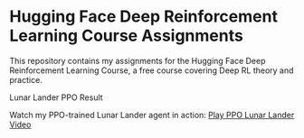# Hugging Face Deep Reinforcement Learning Course Assignments
This repository contains my assignments for the Hugging Face Deep Reinforcement Learning Course, a free course covering Deep RL theory and practice.


Lunar Lander PPO Result

Watch my PPO-trained Lunar Lander agent in action:
[Play PPO Lunar Lander Video](ppo-LunarLander-v2.mp4)
